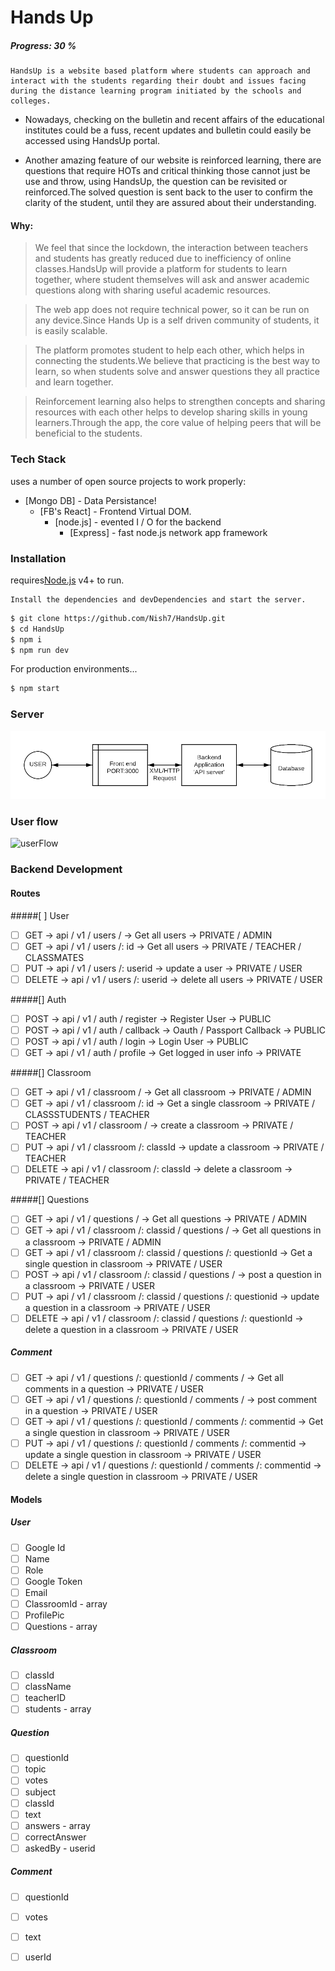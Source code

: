 # Hands Up
##### Progress: 30 %

    HandsUp is a website based platform where students can approach and interact with the students regarding their doubt and issues facing during the distance learning program initiated by the schools and colleges. 

  - Nowadays, checking on the bulletin and recent affairs of the educational institutes could be a fuss, recent updates and bulletin could easily be accessed using HandsUp portal. 

  - Another amazing feature of our website is reinforced learning, there are questions that require HOTs and critical thinking those cannot just be use and throw, using HandsUp, the question can be revisited or reinforced.The solved question is sent back to the user to confirm the clarity of the student, until they are assured about their understanding. 

#### Why: 
> We feel that since the lockdown, the interaction between teachers and students has greatly reduced due to inefficiency of online classes.HandsUp will provide a platform for students to learn together, where student themselves will ask and answer academic questions along with sharing useful academic resources.

> The web app does not require technical power, so it can be run on any device.Since Hands Up is a self driven community of students, it is easily scalable.

> The platform promotes student to help each other, which helps in connecting the students.We believe that practicing is the best way to learn, so when students solve and answer questions they all practice and learn together.

> Reinforcement learning also helps to strengthen concepts and sharing resources with each other helps to develop sharing skills in young learners.Through the app, the core value of helping peers that will be beneficial to the students.


### Tech Stack

uses a number of open source projects to work properly:

* [Mongo DB] - Data Persistance!
    * [FB's React] - Frontend Virtual DOM.
        * [node.js] - evented I / O for the backend
            * [Express] - fast node.js network app framework 

### Installation

requires[Node.js](https://nodejs.org/) v4+ to run.

    Install the dependencies and devDependencies and start the server.

```sh
$ git clone https://github.com/Nish7/HandsUp.git
$ cd HandsUp
$ npm i
$ npm run dev 
```

For production environments...

```sh
$ npm start
```

### Server

![server](server.png)

### User flow   
![userFlow]()

### Backend Development

#### Routes

#####[ ] User

- [ ] GET -> api / v1 / users / -> Get all users -> PRIVATE / ADMIN
- [ ] GET -> api / v1 / users /: id -> Get all users -> PRIVATE / TEACHER / CLASSMATES
- [ ] PUT -> api / v1 / users /: userid -> update a user -> PRIVATE / USER
- [ ] DELETE -> api / v1 / users /: userid -> delete all users -> PRIVATE / USER

#####[] Auth

- [ ] POST -> api / v1 / auth / register -> Register User -> PUBLIC
- [ ] POST -> api / v1 / auth / callback -> Oauth / Passport Callback -> PUBLIC
- [ ] POST -> api / v1 / auth / login -> Login User -> PUBLIC
- [ ] GET -> api / v1 / auth / profile -> Get logged in user info -> PRIVATE

#####[] Classroom

- [ ] GET -> api / v1 / classroom / -> Get all classroom -> PRIVATE / ADMIN
- [ ] GET -> api / v1 / classroom /: id -> Get a single classroom -> PRIVATE / CLASSSTUDENTS / TEACHER
- [ ] POST -> api / v1 / classroom / -> create a classroom -> PRIVATE / TEACHER
- [ ] PUT -> api / v1 / classroom /: classId -> update a classroom -> PRIVATE / TEACHER
- [ ] DELETE -> api / v1 / classroom /: classId -> delete a classroom -> PRIVATE / TEACHER

#####[] Questions

- [ ] GET -> api / v1 / questions / -> Get all questions -> PRIVATE / ADMIN
- [ ] GET -> api / v1 / classroom /: classid / questions / -> Get all questions in a classroom -> PRIVATE / ADMIN
- [ ] GET -> api / v1 / classroom /: classid / questions /: questionId -> Get a single question in classroom -> PRIVATE / USER
- [ ] POST -> api / v1 / classroom /: classid / questions / -> post a question in a classroom -> PRIVATE / USER
- [ ] PUT -> api / v1 / classroom /: classid / questions /: questionid -> update a question in a classroom -> PRIVATE / USER
- [ ] DELETE -> api / v1 / classroom /: classid / questions /: questionId -> delete a question in a classroom -> PRIVATE / USER

##### Comment

- [ ] GET -> api / v1 / questions /: questionId / comments / -> Get all comments in a question -> PRIVATE / USER
- [ ] GET -> api / v1 / questions /: questionId / comments / -> post comment in a question -> PRIVATE / USER
- [ ] GET -> api / v1 / questions /: questionId / comments /: commentid -> Get a single question in classroom -> PRIVATE / USER
- [ ] PUT -> api / v1 / questions /: questionId / comments /: commentid -> update a single question in classroom -> PRIVATE / USER
- [ ] DELETE -> api / v1 / questions /: questionId / comments /: commentid -> delete a single question in classroom -> PRIVATE / USER

#### Models

##### User

- [ ] Google Id
- [ ] Name
- [ ] Role
- [ ] Google Token
- [ ] Email
- [ ] ClassroomId - array
- [ ] ProfilePic
- [ ] Questions - array

##### Classroom

- [ ] classId
- [ ] className
- [ ] teacherID
- [ ] students - array

##### Question

- [ ] questionId
- [ ] topic 
- [ ] votes
- [ ] subject
- [ ] classId
- [ ] text
- [ ] answers - array
- [ ] correctAnswer
- [ ] askedBy - userid

##### Comment

- [ ] questionId
- [ ] votes
- [ ] text
- [ ] userId


